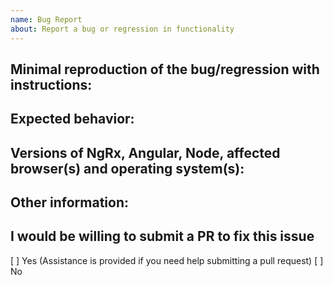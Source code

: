 ```yaml
---
name: Bug Report
about: Report a bug or regression in functionality
---
```


<!-- Please search GitHub for a similar issue or PR before submitting a new issue-->

## Minimal reproduction of the bug/regression with instructions:

<!-- If the bug/regression does not include a reproduction via StackBlitz or GitHub repo, your issue may be closed without resolution. -->

## Expected behavior:

<!-- Describe what the expected behavior would be. -->

## Versions of NgRx, Angular, Node, affected browser(s) and operating system(s):

## Other information:

## I would be willing to submit a PR to fix this issue

[ ] Yes (Assistance is provided if you need help submitting a pull request)
[ ] No
